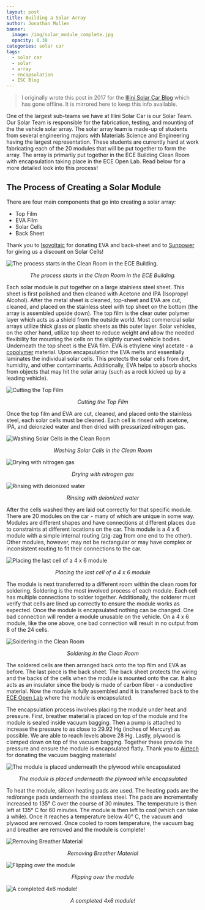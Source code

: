 ```yaml
---
layout: post
title: Building a Solar Array
author: Jonathan Mullen
banner:
  image: /img/solar_module_complete.jpg
  opacity: 0.38
categories: solar car
tags:
  - solar car
  - solar
  - array
  - encapsulation
  - ISC Blog
---
```


> I originally wrote this post in 2017 for the [Illini Solar Car Blog](https://blog.illinisolarcar.com/) which has gone offline. It is mirrored here to keep this info available. 

One of the largest sub-teams we have at Illini Solar Car is our Solar Team. Our Solar Team is responsible for the fabrication, testing, and mounting of the the vehicle solar array. The solar array team is made-up of students from several engineering majors with Materials Science and Engineering having the largest representation. These students are currently hard at work fabricating each of the 20 modules that will be put together to form the array. The array is primarily put together in the ECE Building Clean Room with encapsulation taking place in the ECE Open Lab. Read below for a more detailed look into this process!

## The Process of Creating a Solar Module

There are four main components that go into creating a solar array:
* Top Film
* EVA Film
* Solar Cells
* Back Sheet

Thank you to [Isovoltaic](http://www.isovoltaic.com/english.php) for donating EVA and back-sheet and to [Sunpower](https://us.sunpower.com/) for giving us a discount on Solar Cells!

![The process starts in the Clean Room in the ECE Building.](/img/solar_steel_sheet.jpg)
<p align="center"><i>The process starts in the Clean Room in the ECE Building.<br></i></p>

Each solar module is put together on a large stainless steel sheet. This sheet is first polished and then cleaned with Acetone and IPA (Isopropyl Alcohol). After the metal sheet is cleaned, top-sheet and EVA are cut, cleaned, and placed on the stainless steel with top sheet on the bottom (the array is assembled upside down). The top film is the clear outer polymer layer which acts as a shield from the outside world. Most commercial solar arrays utilize thick glass or plastic sheets as this outer layer. Solar vehicles, on the other hand, utilize top sheet to reduce weight and allow the needed flexibility for mounting the cells on the slightly curved vehicle bodies. Underneath the top sheet is the EVA film. EVA is ethylene vinyl acetate - a [copolymer](https://en.wikipedia.org/wiki/Copolymer) material. Upon encapsulation the EVA melts and essentially laminates the individual solar cells. This protects the solar cells from dirt, humidity, and other contaminants. Additionally, EVA helps to absorb shocks from objects that may hit the solar array (such as a rock kicked up by a leading vehicle).

![Cutting the Top Film](/img/solar_top_film.jpg)
<p align="center"><i>Cutting the Top Film<br></i></p>

Once the top film and EVA are cut, cleaned, and placed onto the stainless steel, each solar cells must be cleaned. Each cell is rinsed with acetone, IPA, and deionzied water and then dried with pressurized nitrogen gas.

![Washing Solar Cells in the Clean Room](/img/solar_clean_work.jpg)
<p align="center"><i>Washing Solar Cells in the Clean Room<br></i></p>

![Drying with nitrogen gas](/img/solar_drying.jpg)
<p align="center"><i>Drying with nitrogen gas<br></i></p>

![Rinsing with deionized water](/img/solar_rinse.jpg)
<p align="center"><i>Rinsing with deionized water<br></i></p>

After the cells washed they are laid out correctly for that specific module. There are 20 modules on the car - many of which are unique in some way. Modules are different shapes and have connections at different places due to constraints at different locations on the car. This module is a 4 x 6 module with a simple internal routing (zig-zag from one end to the other). Other modules, however, may not be rectangular or may have complex or inconsistent routing to fit their connections to the car.

![Placing the last cell of a 4 x 6 module](/img/solar_raw_cell_module.jpg)
<p align="center"><i>Placing the last cell of a 4 x 6 module<br></i></p>

The module is next transferred to a different room within the clean room for soldering. Soldering is the most involved process of each module. Each cell has multiple connections to solder together. Additionally, the solderer must verify that cells are lined up correctly to ensure the module works as expected. Once the module is encapsulated nothing can be changed. One bad connection will render a module unusable on the vehicle. On a 4 x 6 module, like the one above, one bad connection will result in no output from 8 of the 24 cells.

![Soldering in the Clean Room](/img/solar_solder.jpg)
<p align="center"><i>Soldering in the Clean Room<br></i></p>

The soldered cells are then arranged back onto the top film and EVA as before. The last piece is the back sheet. The back sheet protects the wiring and the backs of the cells when the module is mounted onto the car. It also acts as an insulator since the body is made of carbon fiber - a conductive material. Now the module is fully assembled and it is transferred back to the [ECE Open Lab](http://openlab.ece.illinois.edu/) where the module is encapsulated. 

The encapsulation process involves placing the module under heat and pressure. First, breather material is placed on top of the module and the module is sealed inside vacuum bagging. Then a pump is attached to increase the pressure to as close to 29.92 Hg (inches of Mercury) as possible. We are able to reach levels above 28 Hg. Lastly, plywood is clamped down on top of the vacuum bagging. Together these provide the pressure and ensure the module is encapsulated flatly. Thank you to [Airtech](http://www.airtechintl.com/) for donating the vacuum bagging materials!

![The module is placed underneath the plywood while encapsulated](/img/solar_encapsulate.jpg)
<p align="center"><i>The module is placed underneath the plywood while encapsulated<br></i></p>

To heat the module, silicon heating pads are used. The heating pads are the red/orange pads underneath the stainless steel. The pads are incrementally increased to 135° C over the course of 30 minutes. The temperature is then left at 135° C for 60 minutes. The module is then left to cool (which can take a while). Once it reaches a temperature below 40° C, the vacuum and plywood are removed. Once cooled to room temperature, the vacuum bag and breather are removed and the module is complete!

![Removing Breather Material](/img/solar_module_post_encapsulate.jpg)
<p align="center"><i>Removing Breather Material<br></i></p>

![Flipping over the module](/img/solar_module_flip.jpg)
<p align="center"><i>Flipping over the module<br></i></p>

![A completed 4x6 module!](/img/solar_module_complete.jpg)
<p align="center"><i>A completed 4x6 module!<br></i></p>

